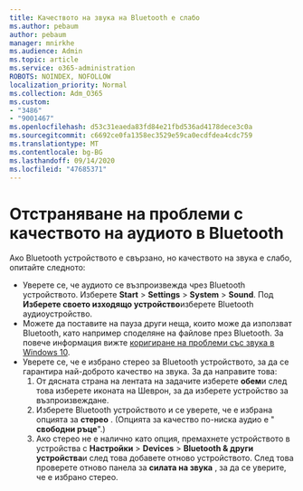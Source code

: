 ```yaml
---
title: Качеството на звука на Bluetooth е слабо
ms.author: pebaum
author: pebaum
manager: mnirkhe
ms.audience: Admin
ms.topic: article
ms.service: o365-administration
ROBOTS: NOINDEX, NOFOLLOW
localization_priority: Normal
ms.collection: Adm_O365
ms.custom:
- "3486"
- "9001467"
ms.openlocfilehash: d53c31eaeda83fd84e21fbd536ad4178dece3c0a
ms.sourcegitcommit: c6692ce0fa1358ec3529e59ca0ecdfdea4cdc759
ms.translationtype: MT
ms.contentlocale: bg-BG
ms.lasthandoff: 09/14/2020
ms.locfileid: "47685371"
---
```

# <a name="fix-bluetooth-audio-quality-issue"></a>Отстраняване на проблеми с качеството на аудиото в Bluetooth

Ако Bluetooth устройството е свързано, но качеството на звука е слабо, опитайте следното:

- Уверете се, че аудиото се възпроизвежда чрез Bluetooth устройството. Изберете **Start**  >  **Settings**  >  **System**  >  **Sound**. Под **Изберете своето изходящо устройство**изберете Bluetooth аудиоустройство.
- Можете да поставите на пауза други неща, които може да използват Bluetooth, като например споделяне на файлове през Bluetooth. За повече информация вижте [коригиране на проблеми със звука в Windows 10](https://support.microsoft.com/help/4520288/windows-10-fix-sound-problems).
- Уверете се, че е избрано стерео за Bluetooth устройството, за да се гарантира най-доброто качество на звука. За да направите това: 
    1. От дясната страна на лентата на задачите изберете **обем**и след това изберете иконата на Шеврон, за да изберете устройство за възпроизвеждане.
    2. Изберете Bluetooth устройството и се уверете, че е избрана опцията за **стерео** . (Опцията за качество по-ниска аудио е " **свободни ръце**".)
    3. Ако стерео не е налично като опция, премахнете устройството в устройства с **Настройки**  >  **Devices**  >  **Bluetooth & други устройства**и след това добавете отново устройството. След това проверете отново панела за **силата на звука** , за да се уверите, че е избрано стерео.

